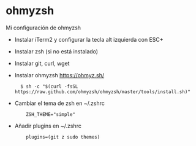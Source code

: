 # ohmyzsh
Mi configuración de ohmyzsh

- Instalar iTerm2 y configurar la tecla alt izquierda con ESC+
- Instalar zsh (si no está instalado)
- Instalar git, curl, wget
- Instalar ohmyzsh <https://ohmyz.sh/>
  ```shell 
    $ sh -c "$(curl -fsSL https://raw.github.com/ohmyzsh/ohmyzsh/master/tools/install.sh)"
  ```

- Cambiar el tema de zsh en ~/.zshrc

  ```
      ZSH_THEME="simple"
  ```

- Añadir plugins en ~/.zshrc

  ```
      plugins=(git z sudo themes)
  ```

